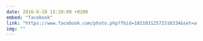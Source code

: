 ```yaml
---
date: 2016-6-10 15:20:09 +0200
embed: "facebook"
link: "https://www.facebook.com/photo.php?fbid=10210312572510334&set=a.10210312572430332.1073741847.1222205615&type=3"
img: ""
---
```

